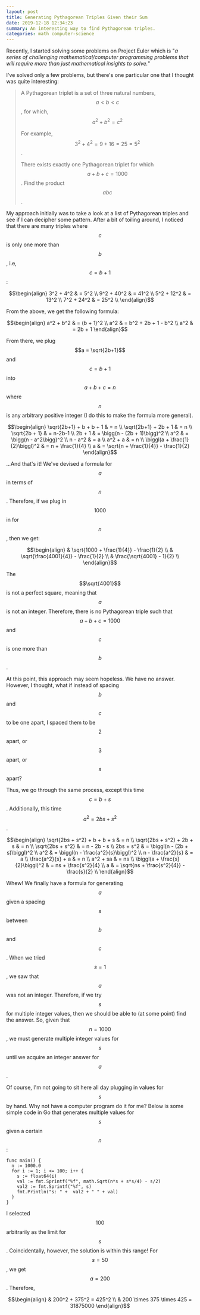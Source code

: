 ```yaml
---
layout: post
title: Generating Pythagorean Triples Given their Sum
date: 2019-12-18 12:34:23
summary: An interesting way to find Pythagorean triples.
categories: math computer-science
---
```


Recently, I started solving some problems on Project Euler which is "*a series of challenging mathematical/computer programming problems that will require more than just mathematical insights to solve.*"

I've solved only a few problems, but there's one particular one that I thought was
quite interesting:


> A Pythagorean triplet is a set of three natural numbers, $$a < b < c$$, for which,
> $$a^2 + b^2 = c^2$$
>
> For example, $$3^2 + 4^2 = 9 + 16 = 25 = 5^2$$.
>
> There exists exactly one Pythagorean triplet for which $$a + b + c = 1000$$.
> Find the product $$abc$$.

My approach initially was to take a look at a list of Pythagorean triples and see
if I can decipher some pattern. After a bit of toiling around, I noticed that there
are many triples where $$c$$ is only one more than $$b$$, i.e, $$c = b + 1$$:

$$\begin{align}
  3^2 + 4^2 & = 5^2 \\
  9^2 + 40^2 & = 41^2 \\
  5^2 + 12^2 & = 13^2 \\
  7^2 + 24^2 & = 25^2 \\
\end{align}$$

From the above, we get the following formula:

$$\begin{align}
  a^2 + b^2 & = (b + 1)^2 \\
  a^2 & = b^2 + 2b + 1 - b^2 \\
  a^2 & = 2b + 1
\end{align}$$

From there, we plug $$a = \sqrt{2b+1}$$ and $$c = b+1$$ into $$a + b + c = n$$
where $$n$$ is any arbitrary positive integer (I do this to make the formula more general).

$$\begin{align}
\sqrt{2b+1} + b + b + 1 & = n \\
\sqrt{2b+1} + 2b + 1 & = n \\
\sqrt{2b + 1} & = n-2b-1 \\
2b + 1 & = \bigg(n - (2b + 1)\bigg)^2 \\
a^2 & = \bigg(n - a^2\bigg)^2 \\
n - a^2 & = a \\
a^2 + a & = n \\
\biggl(a + \frac{1}{2}\biggl)^2 & = n + \frac{1}{4} \\
a & = \sqrt{n + \frac{1}{4}} - \frac{1}{2}
\end{align}$$

...And that's it! We've devised a formula for $$a$$ in terms of $$n$$. Therefore,
if we plug in $$1000$$ in for $$n$$, then we get:

$$\begin{align}
& \sqrt{1000 + \frac{1}{4}} - \frac{1}{2} \\
& \sqrt{\frac{4001}{4}} - \frac{1}{2} \\
& \frac{\sqrt{4001} - 1}{2} \\
\end{align}$$

The $$\sqrt{4001}$$ is not a perfect square, meaning that $$a$$ is not an integer.
Therefore, there is no Pythagorean triple such that $$a + b + c = 1000$$ and
$$c$$ is one more than $$b$$.

At this point, this approach may seem hopeless. We have no answer. However, I thought,
what if instead of spacing $$b$$ and $$c$$ to be one apart, I spaced them to be $$2$$ apart,
or $$3$$ apart, or $$s$$ apart?

Thus, we go through the same process, except this time $$c = b + s$$. Additionally, this time $$a^2 = 2bs + s^2$$.

$$\begin{align}
\sqrt{2bs + s^2} + b + b + s & = n \\
\sqrt{2bs + s^2} + 2b + s & = n \\
\sqrt{2bs + s^2} & = n - 2b - s \\
2bs + s^2 & = \biggl(n - (2b + s)\biggl)^2 \\
a^2 & = \biggl(n - \frac{a^2}{s}\biggl)^2 \\
n - \frac{a^2}{s} & = a \\
\frac{a^2}{s} + a & = n \\
a^2 + sa & = ns \\
\biggl(a + \frac{s}{2}\biggl)^2 & = ns + \frac{s^2}{4} \\
a & = \sqrt{ns + \frac{s^2}{4}} - \frac{s}{2} \\
\end{align}$$

Whew! We finally have a formula for generating $$a$$ given a spacing $$s$$ between
$$b$$ and $$c$$. When we tried $$s = 1$$, we saw that $$a$$ was not an integer.
Therefore, if we try $$s$$ for multiple integer values, then we should be able
to (at some point) find the answer. So, given that $$n = 1000$$, we must generate
multiple integer values for $$s$$ until we acquire an integer answer for $$a$$.

Of course, I'm not going to sit here all day plugging in values for $$s$$ by hand.
Why not have a computer program do it for me? Below is some simple code in Go
that generates multiple values for $$s$$ given a certain $$n$$:

    func main() {
      n := 1000.0
      for i := 1; i <= 100; i++ {
        s := float64(i)
        val := fmt.Sprintf("%f", math.Sqrt(n*s + s*s/4) - s/2)
        val2 := fmt.Sprintf("%f", s)
        fmt.Println("s: " +  val2 + " " + val)
      }
    }


I selected $$100$$ arbitrarily as the limit for $$s$$. Coincidentally, however,
the solution is within this range! For $$s = 50$$, we get $$a = 200$$. Therefore,

$$\begin{align}
& 200^2 + 375^2 = 425^2 \\
& 200 \times 375 \times 425 = 31875000
\end{align}$$
